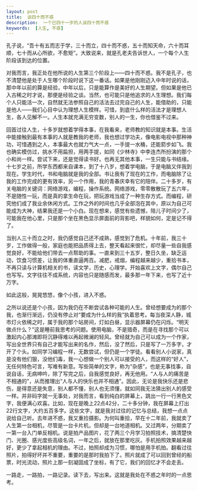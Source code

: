 ```yaml
---
layout: post
title:  谈四十而不惑
description:  一个已四十一岁的人谈四十而不惑
keywords:  [人生, 不惑]
---
```

孔子说，“吾十有五而志于学，三十而立，四十而不惑，五十而知天命，六十而耳顺，七十而从心所欲，不愈矩”。大致说来，就是孔老夫告诉世人，一个每个人生阶段该到达的位置。

对我而言，我正处在他所说的人生第三个阶段上——四十而不惑。我不是孔子，也不清楚他是处于人生哪个阶段时说下这一番话。如果是他刚刚迈入中年时说的话，那中年以前的算是经验，中年以后，只是能算作是美好的人生期望。但如果是他已入古稀之时才说，那便是经验之谈。当然，也可能只是他追求的人生理想。我们每个人只能活一次，自然就无法参照自己的活法去过完自己的人生，能借助的，只能是他人——我们心目中认为理想人生模样。可惜，到底什么样的活法才是理想人生，各人见解不一。人生本就充满无穷变数，别人的一生，你也借鉴不过来。

回首过往人生，十多岁就想着学得本事，在我看来，老师教的知识就是本事。生活中能接触到最有本事的人就是教我的老师，我也想过学功夫，像电影电视中那种神功，可惜遇到之人，本事最大也就力气大一点，一手提一水桶，还能箭步如飞。我也确实模仿过，挑水不用扁担，用两手提，如同《少林寺》中李连杰所扮演的那个小和尚一样。尝试下来，还是觉得读书好。也再无其他本事，一生只能与书结缘。十七岁之前，所学东西都来自课本，到了十八岁，想着学电脑，于是电脑又伴我到现在。学生时代，书和电脑就是我的全部。书让我有了现在的工作，而电脑除了让我的工作完成的更有效率，另一个作用，我的青春庆幸有它的陪伴。二十多岁，有关电脑的关键词：网络游戏，编程，操作系统。网络游戏，零零散散玩了五六年，不是随性一玩，而是真的拿生命在玩，把玩游戏当成了一种生存方式。而编程，研究他们成了我业余休闲方式。工作之外的时间也几乎全部泡在其中，原以为自己可能成为大神，结果我还是一个小白。现在想来，感觉有些遗憾，陪儿子时间少了，可能我在他心里，只是那个坐在黑色显示屏面前的背影吧，样貌如何，定是记不得了。

当别人三十而立之时，我仍感觉自己还不成熟，感觉到了危机。十年前，我三十岁，工作做得一般，家庭也能把品质得上去，整天看起来很忙，却尽量一些自我感觉良好，不能给他们带去一点帮助的事。一直来到三十五岁，整日久坐，缺乏运动，饮食习惯差，让我的体重直逼两百。减肥，戒烟，编程越来越少，重拾书本，不再只读与计算机相关的书，读文学，历史，心理学。开始喜欢上文字，偶尔自己也写写。文字往往不成系统，内容也只是随感而发，最多那一年下来，也写了近十万字。

如此这般，晃晃悠悠，像个小孩，进入不惑。

之所以说还是个小孩，因为我仍在不断尝试各种可能的人生。曾经想要成为的那个我，也渐行渐远，仍没有停止对“要成为什么样的我”执着思考。每当夜深人静，城市灯火依稀之时，属于我的那个站房间，灯如白昼，显示器屏幕仍在闪烁。“明天做点什么？”这是睡前我思考的问题。使用电脑，不是猎奇，而是在寻找那个可以激起内心那滩即将沉静得难以再起微澜的轻风。曾经就为自己可以成为一个作家，写出全世界只有自己才能写出来的名作，然后，没了然后，只是写了一万多字，才开了个头。如同学习编程一样，无数尝试，但仍是一个学徒。看看别人小说家，真是没有他们狠，没他们毒，我一心想做一个别人可以接受的人，而这样的“好人”，无任何特色可言，写难有新意。写些简单的文字，称为“杂感”，也是无事找事，自说自话，无病呻吟，除了写完之后，自我感觉良好，再无他用。“人与人的痛苦是不相通的”，从而推理出“人与人的快乐也并不相通”。因此，无论是我快乐还是悲伤，是得意还是失意，别人都不懂，别人也无须懂，就如同我无法猜出别人的感受一样。并非码字就一无事处，对我而言，看到纯白的屏幕上，跳出一行一行黑色文字，我便满心欢喜。比如，现在是晚上22点42分，二十多分钟，我在屏幕上打出22行文字，大约五百多字。这些文字，就是我对过往的记忆与总结，我想一点点说给自己听。
​
去年进不惑，我又重捡摄影。为何叫重拾，早在十二年前，我就卖了人生第一台相机，尽管是一台卡片机，但却是一台地道相机。又过两年，分期卖了一第一台入门单反相机。说是拍产品图片，花了两三个月学习拍照技术，搞清楚快门、光圈、感光度些高级名词，一年之后，就放在那里吃灰。手机拍照效果越来越好，更少了拿起相机的理由。不过，拍照却成为习惯，哪怕是用手机拍。翻看过往照片，拍得好坏并不重要，重要的是那时我拍下了。照片就成了可以回到曾经的船票，时光流动，照片上那一刻凝固成了坐标，有了它，我们的回忆才不会走丢。

一路走，一路拍，一路记录。读下去，写出来。这就是我处在不惑之年时的一点思考。
